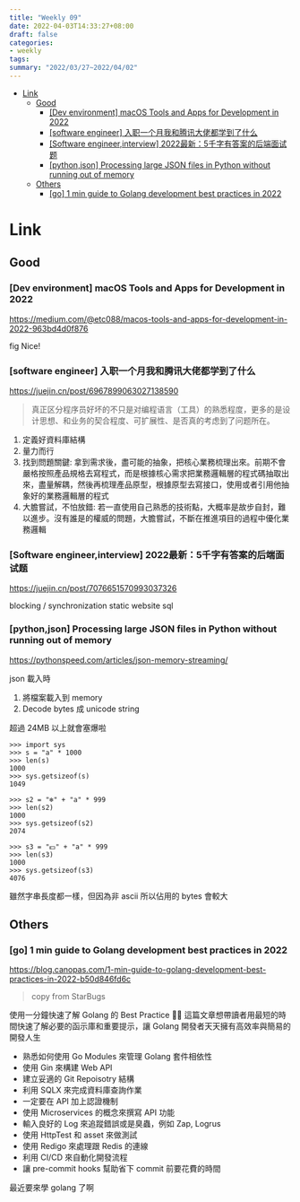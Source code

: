 ```yaml
---
title: "Weekly 09"
date: 2022-04-03T14:33:27+08:00
draft: false
categories:
- weekly
tags:
summary: "2022/03/27~2022/04/02"
---
```


- [Link](#link)
  - [Good](#good)
    - [[Dev environment] macOS Tools and Apps for Development in 2022](#dev-environment-macos-tools-and-apps-for-development-in-2022)
    - [[software engineer] 入职一个月我和腾讯大佬都学到了什么](#software-engineer-入职一个月我和腾讯大佬都学到了什么)
    - [[Software engineer,interview] 2022最新：5千字有答案的后端面试题](#software-engineerinterview-2022最新5千字有答案的后端面试题)
    - [[python,json] Processing large JSON files in Python without running out of memory](#pythonjson-processing-large-json-files-in-python-without-running-out-of-memory)
  - [Others](#others)
    - [[go] 1 min guide to Golang development best practices in 2022](#go-1-min-guide-to-golang-development-best-practices-in-2022)


# Link
## Good
### [Dev environment] macOS Tools and Apps for Development in 2022

https://medium.com/@etc088/macos-tools-and-apps-for-development-in-2022-963bd4d0f876

fig Nice!

### [software engineer] 入职一个月我和腾讯大佬都学到了什么


https://juejin.cn/post/6967899063027138590

> 真正区分程序员好坏的不只是对编程语言（工具）的熟悉程度，更多的是设计思想、和业务的契合程度、可扩展性、是否真的考虑到了问题所在。

1. 定義好資料庫結構
2. 量力而行
3. 找到問題關鍵: 拿到需求後，盡可能的抽象，把核心業務梳理出來。前期不會嚴格按照產品規格去寫程式，而是根據核心需求把業務邏輯層的程式碼抽取出來，盡量解耦，然後再梳理產品原型，根據原型去寫接口，使用或者引用他抽象好的業務邏輯層的程式
4. 大膽嘗試，不怕放錯: 若一直使用自己熟悉的技術點，大概率是故步自封，難以進步。沒有誰是的權威的問題，大膽嘗試，不斷在推進項目的過程中優化業務邏輯

### [Software engineer,interview] 2022最新：5千字有答案的后端面试题

https://juejin.cn/post/7076651570993037326

blocking / synchronization
static website
sql

### [python,json] Processing large JSON files in Python without running out of memory

https://pythonspeed.com/articles/json-memory-streaming/

json 載入時
1. 將檔案載入到 memory 
2. Decode bytes 成 unicode string

超過 24MB 以上就會塞爆啦

```python=
>>> import sys
>>> s = "a" * 1000
>>> len(s)
1000
>>> sys.getsizeof(s)
1049

>>> s2 = "❄" + "a" * 999
>>> len(s2)
1000
>>> sys.getsizeof(s2)
2074

>>> s3 = "💵" + "a" * 999
>>> len(s3)
1000
>>> sys.getsizeof(s3)
4076
```

雖然字串長度都一樣，但因為非 ascii 所以佔用的 bytes 會較大


## Others
### [go] 1 min guide to Golang development best practices in 2022

https://blog.canopas.com/1-min-guide-to-golang-development-best-practices-in-2022-b50d846fd6c

> copy from StarBugs

使用一分鐘快速了解 Golang 的 Best Practice 🏃🏻 這篇文章想帶讀者用最短的時間快速了解必要的函示庫和重要提示，讓 Golang 開發者天天擁有高效率與簡易的開發人生

- 熟悉如何使用 Go Modules 來管理 Golang 套件相依性
- 使用 Gin 來構建 Web API
- 建立妥適的 Git Repoisotry 結構
- 利用 SQLX 來完成資料庫查詢作業
- 一定要在 API 加上認證機制
- 使用 Microservices 的概念來撰寫 API 功能
- 輸入良好的 Log 來追蹤錯誤或是臭蟲，例如 Zap, Logrus
- 使用 HttpTest 和 asset 來做測試
- 使用 Redigo 來處理跟 Redis 的連線
- 利用 CI/CD 來自動化開發流程
- 讓 pre-commit hooks 幫助省下 commit 前要花費的時間

最近要來學 golang 了啊

